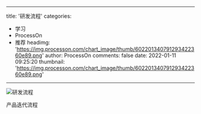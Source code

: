 
---
title: '研发流程'
categories: 
 - 学习
 - ProcessOn
 - 推荐
headimg: 'https://img.processon.com/chart_image/thumb/602201340791293422360e89.png'
author: ProcessOn
comments: false
date: 2022-01-11 09:25:20
thumbnail: 'https://img.processon.com/chart_image/thumb/602201340791293422360e89.png'
---

<div>   
<img class="thumb" alt="研发流程" src="https://img.processon.com/chart_image/thumb/602201340791293422360e89.png" referrerpolicy="no-referrer">
<p>产品迭代流程</p>  
</div>
            